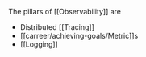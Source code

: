 The pillars of [[Observability]] are

* Distributed [[Tracing]]
* [[carreer/achieving-goals/Metric]]s
* [[Logging]]